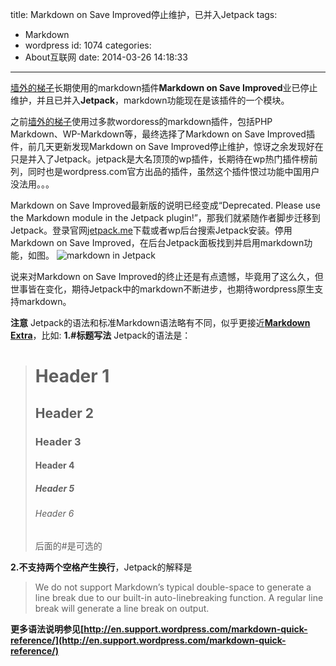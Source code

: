 title: Markdown on Save Improved停止维护，已并入Jetpack
tags:
  - Markdown
  - wordpress
id: 1074
categories:
  - About互联网
date: 2014-03-26 14:18:33
---

[墙外的梯子](http://www.itoldme.net)长期使用的markdown插件**Markdown on Save Improved**业已停止维护，并且已并入**Jetpack**，markdown功能现在是该插件的一个模块。

之前[墙外的梯子](http://www.itoldme.net)使用过多款wordoress的markdown插件，包括PHP Markdown、WP-Markdown等，最终选择了Markdown on Save Improved插件，前几天更新发现Markdown on Save Improved停止维护，惊讶之余发现好在只是并入了Jetpack。jetpack是大名顶顶的wp插件，长期待在wp热门插件榜前列，同时也是wordpress.com官方出品的插件，虽然这个插件恨过功能中国用户没法用。。。

Markdown on Save Improved最新版的说明已经变成“Deprecated. Please use the Markdown module in the Jetpack plugin!”，那我们就紧随作者脚步迁移到Jetpack。登录官网[jetpack.me](http://jetpack.me/)下载或者wp后台搜索Jetpack安装。停用Markdown on Save Improved，在后台Jetpack面板找到并启用markdown功能，如图。
![markdown in Jetpack](http://www.itoldme.net/wordpress/wp-content/uploads/2014/03/QQ%E6%88%AA%E5%9B%BE20140326143405.png)

说来对Markdown on Save Improved的终止还是有点遗憾，毕竟用了这么久，但世事皆在变化，期待Jetpack中的markdown不断进步，也期待wordpress原生支持markdown。

**注意**
Jetpack的语法和标准Markdown语法略有不同，似乎更接近[**Markdown Extra**](https://michelf.ca/projects/php-markdown/extra/)，比如:
**1.#标题写法**
Jetpack的语法是：

> # Header 1
>    ## Header 2
>    ### Header 3 
>    #### Header 4 ####
>    ##### Header 5 #####
>    ###### Header 6 ######
>   后面的#是可选的

**2.不支持两个空格产生换行**，Jetpack的解释是

> We do not support Markdown’s typical double-space to generate a line break due to our built-in auto-linebreaking function. A regular line break will generate a line break on output.

**更多语法说明参见[http://en.support.wordpress.com/markdown-quick-reference/](http://en.support.wordpress.com/markdown-quick-reference/)**